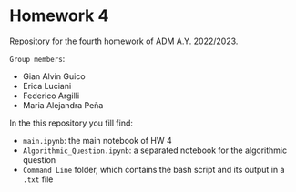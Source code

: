 # Homework 4
Repository for the fourth homework of ADM A.Y. 2022/2023.

`Group members`:
- Gian Alvin Guico
- Erica Luciani
- Federico Argilli
- Maria Alejandra Peña

In the this repository you fill find:
- `main.ipynb`: the main notebook of HW 4
- `Algorithmic_Question.ipynb`: a separated notebook for the algorithmic question
- `Command Line` folder, which contains the bash script and its output in a `.txt` file
